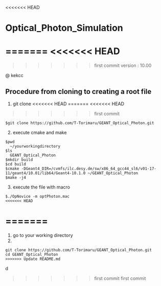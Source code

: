 <<<<<<< HEAD
# Optical_Photon_Simulation
=======
<<<<<<< HEAD
=======

>>>>>>> first commit
version : 10.00

@ kekcc

## Procedure from cloning to creating a root file
1. git clone
<<<<<<< HEAD
=======
<<<<<<< HEAD
>>>>>>> first commit

``` 
$git clone https://github.com/T-Torimaru/GEANT_Optical_Photon.git
```
2. execute cmake and make

```
$pwd
  ~/yourworkingdirectory
$ls
  GEANT_Optical_Photon
$mkdir build
$cd build
$cmake -DGeant4_DIR=/cvmfs/ilc.desy.de/sw/x86_64_gcc44_sl6/v01-17-11/geant4/10.01/lib64/Geant4-10.1.0 ~/GEANT_Optical_Photon
$make -j4
```

3. execute the file with macro

```
$./OpNovice -m optPhoton.mac
<<<<<<< HEAD
```
=======
=======
  1. go to your working directory
  2. 
``` 
git clone https://github.com/T-Torimaru/GEANT_Optical_Photon.git
cd GEANT_Optical_Photon
>>>>>>> Update README.md
```
d
>>>>>>> first commit
>>>>>>> first commit
